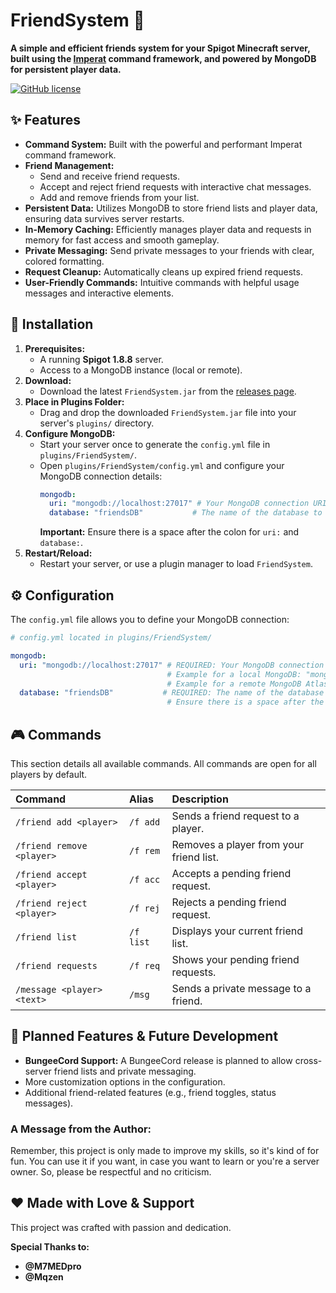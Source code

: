 # FriendSystem 👥

**A simple and efficient friends system for your Spigot Minecraft server, built using the [Imperat](https://github.com/VelixDevelopments/Imperat) command framework, and powered by MongoDB for persistent player data.**

[![GitHub license](https://img.shields.io/badge/license-MIT-blue.svg)](LICENSE)
## ✨ Features

* **Command System:** Built with the powerful and performant Imperat command framework.
* **Friend Management:**
    * Send and receive friend requests.
    * Accept and reject friend requests with interactive chat messages.
    * Add and remove friends from your list.
* **Persistent Data:** Utilizes MongoDB to store friend lists and player data, ensuring data survives server restarts.
* **In-Memory Caching:** Efficiently manages player data and requests in memory for fast access and smooth gameplay.
* **Private Messaging:** Send private messages to your friends with clear, colored formatting.
* **Request Cleanup:** Automatically cleans up expired friend requests.
* **User-Friendly Commands:** Intuitive commands with helpful usage messages and interactive elements.

## 🚀 Installation

1.  **Prerequisites:**
    * A running **Spigot 1.8.8** server.
    * Access to a MongoDB instance (local or remote).
2.  **Download:**
    * Download the latest `FriendSystem.jar` from the [releases page](https://github.com/Ch2mpion/FriendSystem/releases/tag/Plugin).
3.  **Place in Plugins Folder:**
    * Drag and drop the downloaded `FriendSystem.jar` file into your server's `plugins/` directory.
4.  **Configure MongoDB:**
    * Start your server once to generate the `config.yml` file in `plugins/FriendSystem/`.
    * Open `plugins/FriendSystem/config.yml` and configure your MongoDB connection details:
        ```yaml
        mongodb:
          uri: "mongodb://localhost:27017" # Your MongoDB connection URI
          database: "friendsDB"           # The name of the database to use
        ```
        **Important:** Ensure there is a space after the colon for `uri:` and `database:`.
5.  **Restart/Reload:**
    * Restart your server, or use a plugin manager to load `FriendSystem`.

## ⚙️ Configuration

The `config.yml` file allows you to define your MongoDB connection:

```yaml
# config.yml located in plugins/FriendSystem/

mongodb:
  uri: "mongodb://localhost:27017" # REQUIRED: Your MongoDB connection URI.
                                   # Example for a local MongoDB: "mongodb://localhost:27017"
                                   # Example for a remote MongoDB Atlas: "mongodb+srv://user:password@cluster.mongodb.net/retryWrites=true&w=majority"
  database: "friendsDB"           # REQUIRED: The name of the database where FriendSystem data will be stored.
                                   # Ensure there is a space after the colon for both 'uri:' and 'database:'.

```
## 🎮 Commands

This section details all available commands. All commands are open for all players by default.

| Command                   | Alias    | Description                            |
| :------------------------ | :------- | :------------------------------------- |
| `/friend add <player>`    | `/f add` | Sends a friend request to a player.    |
| `/friend remove <player>` | `/f rem` | Removes a player from your friend list. |
| `/friend accept <player>` | `/f acc` | Accepts a pending friend request.      |
| `/friend reject <player>` | `/f rej` | Rejects a pending friend request.      |
| `/friend list`            | `/f list`| Displays your current friend list.     |
| `/friend requests`        | `/f req` | Shows your pending friend requests.    |
| `/message <player> <text>`| `/msg`   | Sends a private message to a friend.   |


## 🚧 Planned Features & Future Development

* **BungeeCord Support:** A BungeeCord release is planned to allow cross-server friend lists and private messaging.
* More customization options in the configuration.
* Additional friend-related features (e.g., friend toggles, status messages).

### A Message from the Author:

Remember, this project is only made to improve my skills, so it's kind of for fun. You can use it if you want, in case you want to learn or you're a server owner. So, please be respectful and no criticism.

## ❤️ Made with Love & Support

This project was crafted with passion and dedication.

**Special Thanks to:**
* **@M7MEDpro**
* **@Mqzen**

